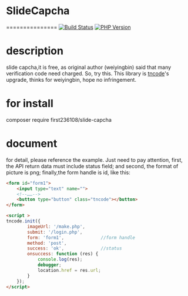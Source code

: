 # SlideCapcha
===============
[![Build Status](https://travis-ci.org/top-think/framework.svg?branch=master)](https://travis-ci.org/top-think/framework)
[![PHP Version](https://img.shields.io/badge/php-%3E%3D7.0-8892BF.svg)](http://www.php.net/)
# description
slide capcha,it is free, as original author (weiyingbin) said that many verification code need charged. So, try this.
This library is [tncode](https://github.com/binwind8/tncode)'s upgrade, thinks for weiyingbin, hope no infringement.

# for install
composer require first236108/slide-capcha

# document
for detail, please reference the example. Just need to pay attention, first, the API return data must include status field; and second, the format of picture is png; finally,the form handle is id, like this:
```html
<form id="form1">
    <input type="text" name="">
    <!--……-->
    <button type="button" class="tncode"></button>
</form>

<script >
tncode.init({
        imageUrl: '/make.php',
        submit: '/login.php',
        form: 'form1',              //form handle
        method: 'post',
        success: 'ok',              //status
        onsuccess: function (res) {
            console.log(res);
            debugger;
            location.href = res.url;
        }
    });
</script>
```